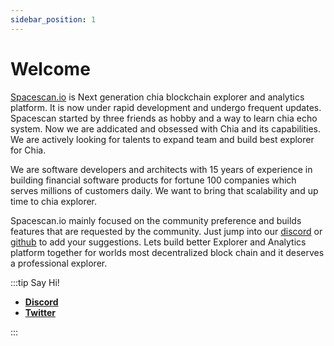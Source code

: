 ```yaml
---
sidebar_position: 1
---
```


# Welcome

[Spacescan.io](https://www.spacescan.io/) is Next generation chia blockchain explorer and analytics platform. 
It is now under rapid development and undergo frequent updates. Spacescan started by three friends as hobby and a way to learn chia echo system. Now we are addicated and obsessed with Chia and its capabilities.  We are actively looking for talents to expand team and build best explorer for Chia. 

We are software developers and architects with 15 years of experience in building financial software products for fortune 100 companies which serves millions of customers daily. We want to bring that scalability and up time to chia explorer.

Spacescan.io mainly focused on the community preference and builds features that are requested by the community.
Just jump into our [discord](https://discord.gg/Bb4sj3Bg9P) or [github](https://github.com/spacescan-io/web/issues) to add your suggestions.
Lets build better Explorer and Analytics platform together for worlds most decentralized block chain and it deserves a professional explorer. 

:::tip Say Hi!

 * [**Discord**](https://discord.gg/Bb4sj3Bg9P)
 * [**Twitter**](https://twitter.com/spacescan_io)

:::
